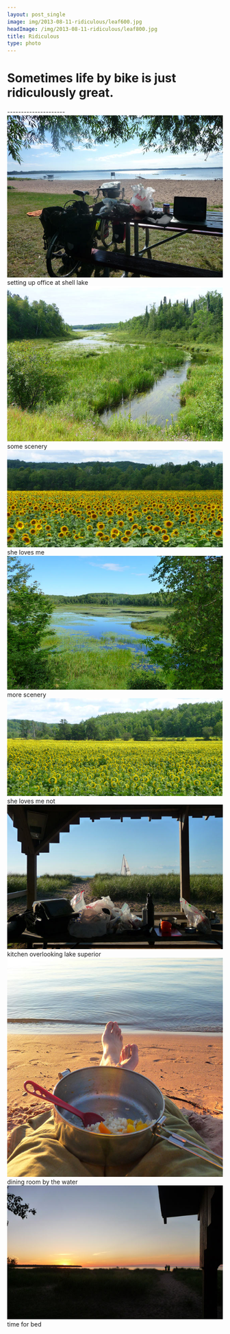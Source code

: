 ```yaml
---
layout: post_single
image: img/2013-08-11-ridiculous/leaf600.jpg
headImage: /img/2013-08-11-ridiculous/leaf800.jpg
title: Ridiculous
type: photo
---
```



Sometimes life by bike is just ridiculously great.
=================

<div class="divider">---------------------</div>

<div class="img">
	<img src="/img/2013-08-11-ridiculous/shellLakeOffice.jpg"/>
	<div class="caption">setting up office at shell lake</div>
</div>

<div class="img">
	<img src="/img/2013-08-11-ridiculous/greenStream.jpg"/>
	<div class="caption">some scenery</div>
</div>

<div class="img">
	<img src="/img/2013-08-11-ridiculous/lovesMe.jpg"/>
	<div class="caption">she loves me</div>
</div>

<div class="img">
	<img src="/img/2013-08-11-ridiculous/greenLake.jpg"/>
	<div class="caption">more scenery</div>
</div>

<div class="img">
	<img src="/img/2013-08-11-ridiculous/lovesMeNot.jpg"/>
	<div class="caption">she loves me not</div>
</div>

<div class="img">
	<img src="/img/2013-08-11-ridiculous/kitchenByTheWater.jpg"/>
	<div class="caption">kitchen overlooking lake superior</div>
</div>

<div class="img">
	<img src="/img/2013-08-11-ridiculous/diningLakeside.jpg"/>
	<div class="caption">dining room by the water</div>
</div>

<div class="img">
	<img src="/img/2013-08-11-ridiculous/cornSunset.jpg"/>
	<div class="caption">time for bed</div>
</div>


